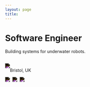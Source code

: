 ```yaml
---
layout: page
title: 
---
```

# Software Engineer

Building systems for underwater robots.

<br>
<div style="display: flex;">
  <img aria-hidden="true" style="filter: invert(1.0);" src="{{ '/assets/icons/location.svg' | relative_url }}"/>
  <p>Bristol, UK</p>
</div>
<div style="display: flex;">
  <a href="mailto:contact@magnus.co.uk" style="display: flex; margin-right:8px;">
    <img aria-hidden="true" style="filter: invert(1.0)" src="{{ '/assets/icons/email.svg' | relative_url }}"/>
  </a>
  <a href="https://www.linkedin.com/in/magnus-maynard" style="display: flex; margin-right:8px;">
      <img aria-hidden="true" style="filter: invert(1.0);" src="{{ '/assets/icons/linkedin.svg' | relative_url }}"/>
  </a>
  <a href="https://www.github.com/magnusmaynard" style="display: flex; margin-right:8px;">
      <img aria-hidden="true" style="filter: invert(1.0);" src="{{ '/assets/icons/github.svg' | relative_url }}"/>
  </a>
</div>
